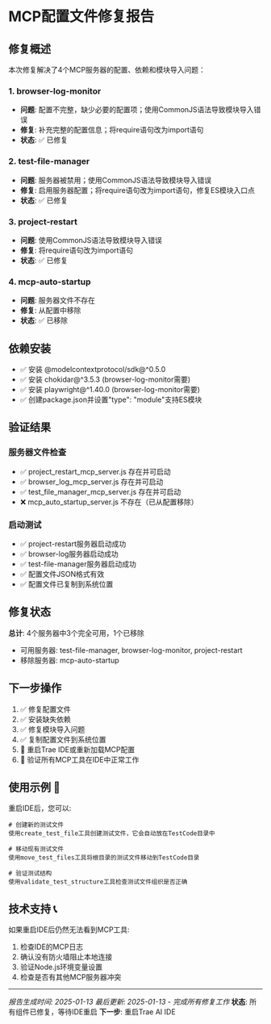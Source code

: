 # MCP配置文件修复报告

## 修复概述
本次修复解决了4个MCP服务器的配置、依赖和模块导入问题：

### 1. browser-log-monitor
- **问题**: 配置不完整，缺少必要的配置项；使用CommonJS语法导致模块导入错误
- **修复**: 补充完整的配置信息；将require语句改为import语句
- **状态**: ✅ 已修复

### 2. test-file-manager  
- **问题**: 服务器被禁用；使用CommonJS语法导致模块导入错误
- **修复**: 启用服务器配置；将require语句改为import语句，修复ES模块入口点
- **状态**: ✅ 已修复

### 3. project-restart
- **问题**: 使用CommonJS语法导致模块导入错误
- **修复**: 将require语句改为import语句
- **状态**: ✅ 已修复

### 4. mcp-auto-startup
- **问题**: 服务器文件不存在
- **修复**: 从配置中移除
- **状态**: ✅ 已移除

## 依赖安装
- ✅ 安装 @modelcontextprotocol/sdk@^0.5.0
- ✅ 安装 chokidar@^3.5.3 (browser-log-monitor需要)
- ✅ 安装 playwright@^1.40.0 (browser-log-monitor需要)
- ✅ 创建package.json并设置"type": "module"支持ES模块

## 验证结果

### 服务器文件检查
- ✅ project_restart_mcp_server.js 存在并可启动
- ✅ browser_log_mcp_server.js 存在并可启动
- ✅ test_file_manager_mcp_server.js 存在并可启动
- ❌ mcp_auto_startup_server.js 不存在（已从配置移除）

### 启动测试
- ✅ project-restart服务器启动成功
- ✅ browser-log服务器启动成功
- ✅ test-file-manager服务器启动成功
- ✅ 配置文件JSON格式有效
- ✅ 配置文件已复制到系统位置

## 修复状态
**总计**: 4个服务器中3个完全可用，1个已移除
- 可用服务器: test-file-manager, browser-log-monitor, project-restart
- 移除服务器: mcp-auto-startup

## 下一步操作
1. ✅ 修复配置文件
2. ✅ 安装缺失依赖
3. ✅ 修复模块导入问题
4. ✅ 复制配置文件到系统位置
5. 🔄 重启Trae IDE或重新加载MCP配置
6. 🔄 验证所有MCP工具在IDE中正常工作

## 使用示例 📝

重启IDE后，您可以:

```
# 创建新的测试文件
使用create_test_file工具创建测试文件，它会自动放在TestCode目录中

# 移动现有测试文件
使用move_test_files工具将根目录的测试文件移动到TestCode目录

# 验证测试结构
使用validate_test_structure工具检查测试文件组织是否正确
```

## 技术支持 📞

如果重启IDE后仍然无法看到MCP工具:

1. 检查IDE的MCP日志
2. 确认没有防火墙阻止本地连接
3. 验证Node.js环境变量设置
4. 检查是否有其他MCP服务器冲突

---

*报告生成时间: 2025-01-13*
*最后更新: 2025-01-13 - 完成所有修复工作*
**状态**: 所有组件已修复，等待IDE重启
**下一步**: 重启Trae AI IDE